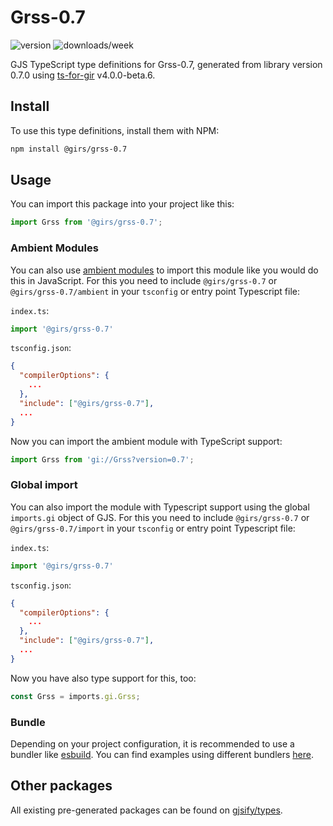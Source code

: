 
# Grss-0.7

![version](https://img.shields.io/npm/v/@girs/grss-0.7)
![downloads/week](https://img.shields.io/npm/dw/@girs/grss-0.7)


GJS TypeScript type definitions for Grss-0.7, generated from library version 0.7.0 using [ts-for-gir](https://github.com/gjsify/ts-for-gir) v4.0.0-beta.6.


## Install

To use this type definitions, install them with NPM:
```bash
npm install @girs/grss-0.7
```

## Usage

You can import this package into your project like this:
```ts
import Grss from '@girs/grss-0.7';
```

### Ambient Modules

You can also use [ambient modules](https://github.com/gjsify/ts-for-gir/tree/main/packages/cli#ambient-modules) to import this module like you would do this in JavaScript.
For this you need to include `@girs/grss-0.7` or `@girs/grss-0.7/ambient` in your `tsconfig` or entry point Typescript file:

`index.ts`:
```ts
import '@girs/grss-0.7'
```

`tsconfig.json`:
```json
{
  "compilerOptions": {
    ...
  },
  "include": ["@girs/grss-0.7"],
  ...
}
```

Now you can import the ambient module with TypeScript support: 

```ts
import Grss from 'gi://Grss?version=0.7';
```

### Global import

You can also import the module with Typescript support using the global `imports.gi` object of GJS.
For this you need to include `@girs/grss-0.7` or `@girs/grss-0.7/import` in your `tsconfig` or entry point Typescript file:

`index.ts`:
```ts
import '@girs/grss-0.7'
```

`tsconfig.json`:
```json
{
  "compilerOptions": {
    ...
  },
  "include": ["@girs/grss-0.7"],
  ...
}
```

Now you have also type support for this, too:

```ts
const Grss = imports.gi.Grss;
```

### Bundle

Depending on your project configuration, it is recommended to use a bundler like [esbuild](https://esbuild.github.io/). You can find examples using different bundlers [here](https://github.com/gjsify/ts-for-gir/tree/main/examples).

## Other packages

All existing pre-generated packages can be found on [gjsify/types](https://github.com/gjsify/types).

